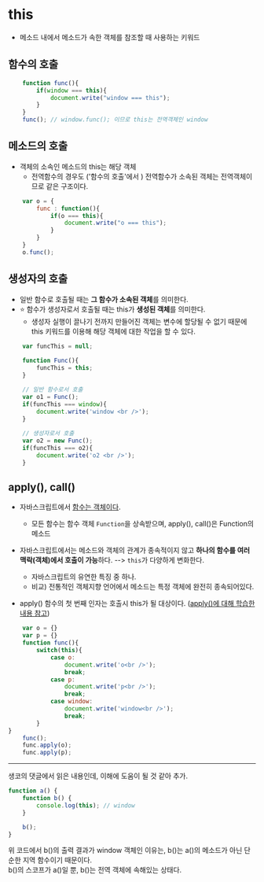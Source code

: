 # this
- 메소드 내에서 메소드가 속한 객체를 참조할 때 사용하는 키워드

## 함수의 호출
```javascript
    function func(){
        if(window === this){
            document.write("window === this");
        }
    }
    func(); // window.func(); 이므로 this는 전역객체인 window
```

## 메소드의 호출
- 객체의 소속인 메소드의 this는 해당 객체
  - 전역함수의 경우도 ('함수의 호출'에서 ) 전역함수가 소속된 객체는 전역객체이므로 같은 구조이다.

```javascript
    var o = {
        func : function(){
            if(o === this){
                document.write("o === this");
            }
        }
    }
    o.func();  
```

## 생성자의 호출
- 일반 함수로 호출될 때는 **그 함수가 소속된 객체**를 의미한다.
- ⭐ 함수가 생성자로서 호출될 때는 this가 **생성된 객체**를 의미한다.
  - 생성자 실행이 끌나기 전까지 만들어진 객체는 변수에 할당될 수 없기 때문에 this 키워드를 이용해 해당 객체에 대한 작업을 할 수 있다.


```javascript
    var funcThis = null; 
    
    function Func(){
        funcThis = this;
    }

    // 일반 함수로서 호출
    var o1 = Func();
    if(funcThis === window){
        document.write('window <br />');
    }
    
    // 생성자로서 호출
    var o2 = new Func();
    if(funcThis === o2){
        document.write('o2 <br />');
    }
```

## apply(), call()
- 자바스크립트에서 [함수는 객체이다](./210430_function-as-object.md).
  - 모든 함수는 함수 객체 `Function`을 상속받으며, apply(), call()은 Function의 메소드
- 자바스크립트에서는 메소드와 객체의 관계가 종속적이지 않고 **하나의 함수를 여러 맥락(객체)에서 호출이 가능**하다. --> `this`가 다양하게 변화한다. 
  - 자바스크립트의 유연한 특징 중 하나.
  - 비교) 전통적인 객체지향 언어에서 메소드는 특정 객체에 완전히 종속되어있다. 

- apply() 함수의 첫 번째 인자는 호출시 this가 될 대상이다. ([apply()에 대해 학습한 내용 참고](./210428_call-func.md))
```javascript
    var o = {}
    var p = {}
    function func(){
        switch(this){
            case o:
                document.write('o<br />');
                break;
            case p:
                document.write('p<br />');
                break;
            case window:
                document.write('window<br />');
                break;          
        }
}
    func();
    func.apply(o);
    func.apply(p);
```

----
생코의 댓글에서 읽은 내용인데, 이해에 도움이 될 것 같아 추가.
```javascript
function a() {
    function b() {
        console.log(this); // window
    }

    b();
}
```
위 코드에서 b()의 출력 결과가 window 객체인 이유는, b()는 a()의 메소드가 아닌 단순한 지역 함수이기 때문이다.  
b()의 스코프가 a()일 뿐, b()는 전역 객체에 속해있는 상태다.